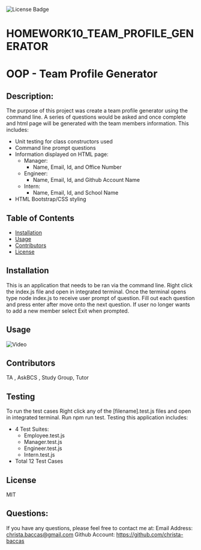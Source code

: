 ![License Badge](https://img.shields.io/badge/license-MIT-blue)
# HOMEWORK10_TEAM_PROFILE_GENERATOR

# OOP - Team Profile Generator

## Description: 
 The purpose of this project was create a team profile generator using the command line. A series of questions would be asked and once complete and html page will be generated with the team members information. This includes:
 - Unit testing for class constructors used
 - Command line prompt questions
 - Information displayed on HTML page:
    - Manager:
        - Name, Email, Id, and Office Number
    - Engineer:
        - Name, Email, Id, and Github Account Name
    - Intern:
        - Name, Email, Id, and School Name
  - HTML Bootstrap/CSS styling


## Table of Contents 

* [Installation](#installation)
* [Usage](#usage)
* [Contributors](#contributors)
* [License](#license)
  
## Installation 

This is an application that needs to be ran via the command line. Right click the index.js file and open in integrated terminal. Once the terminal opens type node index.js to receive user prompt of question. Fill out each question and press enter after move onto the next question. If user no longer wants to add a new member select Exit when prompted.

## Usage 
 
![Video](TeamProfileGenerator.gif)

## Contributors 

TA , AskBCS , Study Group, Tutor

## Testing 
To run the test cases Right click any of the [filename].test.js files and open in integrated terminal. Run npm run test.
Testing this application includes:
- 4 Test Suites:
    - Employee.test.js
    - Manager.test.js
    - Engineer.test.js
    - Intern.test.js
- Total 12 Test Cases


## License 
MIT 

## Questions: 
If you have any questions, please feel free to contact me at:
  Email Address: christa.baccas@gmail.com
  Github Account: https://github.com/christa-baccas

